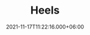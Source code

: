 ---
title: Heels
date: 2021-11-17T11:22:16.000+06:00
description: Heels
price: '20.00'
priceBefore: ''
shortDescription: Heels
productID: "9"
video: "https://www.youtube.com/embed/gWoKYv-jsHA"
images:
- image: "/uploads/Cris-Cross-Heels.png"
- image: "/uploads/Glass-Slippers-Heels.png"
- image: "/uploads/iridescent-Mingle-Heels.png"
- image: "/uploads/Rainbow-Heels.png"

---